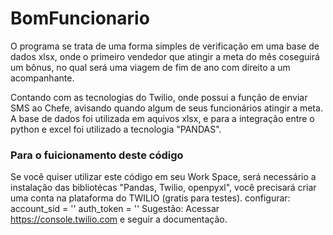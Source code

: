 # BomFuncionario

O programa se trata de uma forma simples de verificação em uma base de dados xlsx, onde o primeiro vendedor que atingir a meta do mês coseguirá um bônus, no qual será uma viagem de fim de ano com direito a um acompanhante.

Contando com as tecnologias do Twilio, onde possui a função de enviar SMS ao Chefe, avisando quando algum de seus funcionários atingir a meta.
A base de dados foi utilizada em aquivos xlsx, e para a integração entre o python e excel foi utilizado a tecnologia "PANDAS".

### Para o fuicionamento deste código

Se você quiser utilizar este código em seu Work Space, será necessário a instalação das bibliotécas "Pandas, Twilio, openpyxl", você precisará criar uma conta na plataforma do TWILIO (gratis para testes).
configurar:
      account_sid = ''
      auth_token = ''
Sugestão: Acessar   https://console.twilio.com e seguir a documentação.
      
